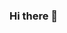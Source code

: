 ### Hi there 👋

<!--
**PaulinaGacek/PaulinaGacek** is a ✨ _special_ ✨ repository because its `README.md` (this file) appears on your GitHub profile.

Here are some ideas to get you started:

- 🔭 I’m currently working on the project called **Physicist's Toolbox**
- 🤔 I’m trying to pass the 1st term
- 📫 How to reach me: *paulina.gacek.pl@gmail.com*

